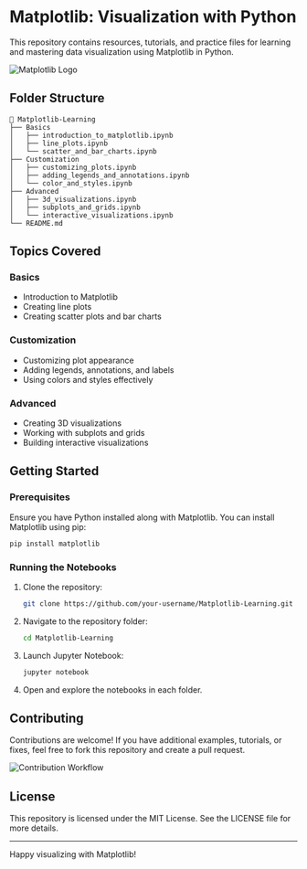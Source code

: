 # Matplotlib: Visualization with Python

This repository contains resources, tutorials, and practice files for learning and mastering data visualization using Matplotlib in Python.

![Matplotlib Logo](https://matplotlib.org/_static/logo2_compressed.svg)

## Folder Structure

```
📂 Matplotlib-Learning
├── Basics
│   ├── introduction_to_matplotlib.ipynb
│   ├── line_plots.ipynb
│   └── scatter_and_bar_charts.ipynb
├── Customization
│   ├── customizing_plots.ipynb
│   ├── adding_legends_and_annotations.ipynb
│   └── color_and_styles.ipynb
├── Advanced
│   ├── 3d_visualizations.ipynb
│   ├── subplots_and_grids.ipynb
│   └── interactive_visualizations.ipynb
└── README.md
```

## Topics Covered

### **Basics**
- Introduction to Matplotlib
- Creating line plots
- Creating scatter plots and bar charts

### **Customization**
- Customizing plot appearance
- Adding legends, annotations, and labels
- Using colors and styles effectively

### **Advanced**
- Creating 3D visualizations
- Working with subplots and grids
- Building interactive visualizations

## Getting Started

### Prerequisites

Ensure you have Python installed along with Matplotlib. You can install Matplotlib using pip:

```bash
pip install matplotlib
```

### Running the Notebooks

1. Clone the repository:
   ```bash
   git clone https://github.com/your-username/Matplotlib-Learning.git
   ```

2. Navigate to the repository folder:
   ```bash
   cd Matplotlib-Learning
   ```

3. Launch Jupyter Notebook:
   ```bash
   jupyter notebook
   ```

4. Open and explore the notebooks in each folder.

## Contributing

Contributions are welcome! If you have additional examples, tutorials, or fixes, feel free to fork this repository and create a pull request.

![Contribution Workflow](https://upload.wikimedia.org/wikipedia/commons/3/34/GitHub_Fork_Clone_Workflow.png)

## License

This repository is licensed under the MIT License. See the LICENSE file for more details.

---

Happy visualizing with Matplotlib!

